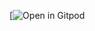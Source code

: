

<!-- This is used to open a workspace from your PR -->
[![Open in Gitpod](https://gitpod.io/from-referrer)
